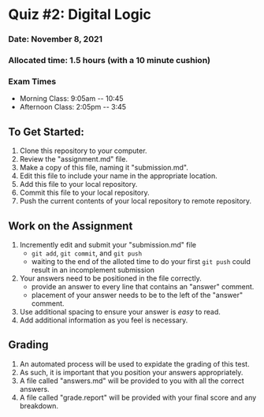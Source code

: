# Quiz #2: Digital Logic

### Date: November 8, 2021
### Allocated time:  1.5 hours (with a 10 minute cushion)
### Exam Times
* Morning Class:  9:05am -- 10:45  
* Afternoon Class:  2:05pm -- 3:45

## To Get Started:
  1. Clone this repository to your computer.  
  2. Review the "assignment.md" file.
  3. Make a copy of this file, naming it "submission.md".
  4. Edit this file to include your name in the appropriate location.
  5. Add this file to your local repository.
  6. Commit this file to your local repository.
  7. Push the current contents of your local repository to remote repository.

## Work on the Assignment
  1. Incremently edit and submit your "submission.md" file
     - ``git add``, ``git commit``, and ``git push``
     - waiting to the end of the alloted time to do your first ``git push`` could result in an incomplement submission
  2. Your answers need to be positioned in the file correctly.
     - provide an answer to every line that contains an "answer" comment.
     - placement of your answer needs to be to the left of the "answer" comment.
  3. Use additional spacing to ensure your answer is _easy_ to read.
  4. Add additional information as you feel is necessary.

## Grading
   1. An automated process will be used to expidate the grading of this test. 
   2. As such, it is important that you position your answers appropriately. 
   3. A file called "answers.md" will be provided to you with all the correct answers.
   4. A file called "grade.report" will be provided with your final score and any breakdown.

